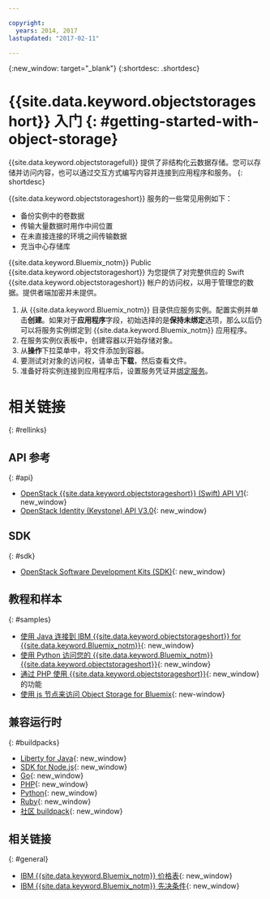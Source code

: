 ```yaml
---

copyright:
  years: 2014, 2017
lastupdated: "2017-02-11"

---
```

{:new_window: target="_blank"}
{:shortdesc: .shortdesc}



# {{site.data.keyword.objectstorageshort}} 入门  {: #getting-started-with-object-storage}


{{site.data.keyword.objectstoragefull}} 提供了非结构化云数据存储。您可以存储并访问内容，也可以通过交互方式编写内容并连接到应用程序和服务。
{: shortdesc}

{{site.data.keyword.objectstorageshort}} 服务的一些常见用例如下：

* 备份实例中的卷数据
* 传输大量数据时用作中间位置
* 在未直接连接的环境之间传输数据
* 充当中心存储库


{{site.data.keyword.Bluemix_notm}} Public {{site.data.keyword.objectstorageshort}} 为您提供了对完整供应的 Swift {{site.data.keyword.objectstorageshort}} 帐户的访问权，以用于管理您的数据。提供者端加密并未提供。


1.	从 {{site.data.keyword.Bluemix_notm}} 目录供应服务实例。配置实例并单击**创建**。如果对于**应用程序**字段，初始选择的是**保持未绑定**选项，那么以后仍可以将服务实例绑定到 {{site.data.keyword.Bluemix_notm}} 应用程序。
2. 在服务实例仪表板中，创建容器以开始存储对象。
3. 从**操作**下拉菜单中，将文件添加到容器。
4. 要测试对对象的访问权，请单击**下载**，然后查看文件。
5. 准备好将实例连接到应用程序后，设置服务凭证并[绑定服务](/docs/services/reqnsi.html#add_service)。



# 相关链接 
{: #rellinks}

## API 参考 
{: #api}
* [OpenStack {{site.data.keyword.objectstorageshort}} (Swift) API V1](http://developer.openstack.org/api-ref-objectstorage-v1.html){: new_window}
* [OpenStack Identity (Keystone) API V3.0](http://developer.openstack.org/api-ref-identity-v3.html){: new_window}

## SDK 
{: #sdk}
* [OpenStack Software Development Kits (SDK)](https://wiki.openstack.org/wiki/SDKs){: new_window}

## 教程和样本 
{: #samples}
* [使用 Java 连接到 IBM {{site.data.keyword.objectstorageshort}} for {{site.data.keyword.Bluemix_notm}}](https://developer.ibm.com/recipes/tutorials/connecting-to-ibm-object-storage-for-bluemix-with-java/){: new_window}
* [使用 Python 访问您的 {{site.data.keyword.Bluemix_notm}} {{site.data.keyword.objectstorageshort}}](https://developer.ibm.com/recipes/tutorials/use-python-to-access-your-bluemix-object-storage/){: new_window}
* [通过 PHP 使用 {{site.data.keyword.objectstorageshort}}](https://developer.ibm.com/recipes/tutorials/use-php-to-leverage-object-storage-for-bluemix/){: new_window} 的功能
* [使用 js 节点来访问 Object Storage for Bluemix](https://developer.ibm.com/recipes/tutorials/use-pkgcloud-to-access-ibm-object-storage-for-bluemix-with-node-js/){: new-window}

## 兼容运行时 
{: #buildpacks}
* [Liberty for Java](https://www.ng.bluemix.net/docs/runtimes/liberty/index.html){: new_window}
* [SDK for Node.js](https://www.ng.bluemix.net/docs/runtimes/nodejs/index.html){: new_window}
* [Go](https://www.ng.bluemix.net/docs/runtimes/go/index.html){: new_window}
* [PHP](https://www.ng.bluemix.net/docs/runtimes/php/index.html){: new_window}
* [Python](https://www.ng.bluemix.net/docs/runtimes/python/index.html){: new_window}
* [Ruby](https://www.ng.bluemix.net/docs/runtimes/ruby/index.html){: new_window}
* [社区 buildpack](https://www.ng.bluemix.net/docs/starters/byob.html){: new_window}


## 相关链接 
{: #general}
* [IBM {{site.data.keyword.Bluemix_notm}} 价格表](https://www.ng.bluemix.net/#/pricing){: new_window}
* [IBM {{site.data.keyword.Bluemix_notm}} 先决条件](https://developer.ibm.com/bluemix/support/#prereqs){: new_window}
